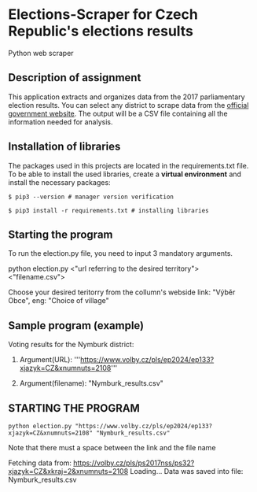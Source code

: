 # Elections-Scraper for Czech Republic's elections results
Python web scraper

Description of assignment
---
This application extracts and organizes data from the 2017 parliamentary election results. You can select any district to scrape data from the [official government website](https://volby.cz/pls/ps2017nss/ps3?xjazyk=CZ). The output will be a CSV file containing all the information needed for analysis.


Installation of libraries 
---
The packages used in this projects are located in the requirements.txt file.
To be able to install the used libraries, create a **virtual environment** and install the necessary packages:

```
$ pip3 --version # manager version verification

$ pip3 install -r requirements.txt # installing libraries
```

Starting the program 
---
To run the election.py file, you need to input 3 mandatory arguments.

python election.py <"url referring to the desired territory"> <"filename.csv">

Choose your desired teritorry from the collumn's webside link: "Výběr Obce", eng: "Choice of village"

Sample program (example)
---
Voting results for the Nymburk district:

1. Argument(URL): '''https://www.volby.cz/pls/ep2024/ep133?xjazyk=CZ&xnumnuts=2108'''

2. Argument(filename): "Nymburk_results.csv"

STARTING THE PROGRAM
---
```
python election.py "https://www.volby.cz/pls/ep2024/ep133?xjazyk=CZ&xnumnuts=2108" "Nymburk_results.csv"
```
Note that there must a space between the link and the file name


Fetching data from: https://volby.cz/pls/ps2017nss/ps32?xjazyk=CZ&xkraj=2&xnumnuts=2108
Loading...
Data was saved into file: Nymburk_results.csv




